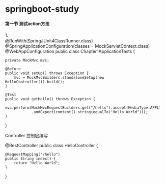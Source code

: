 # springboot-study

#### 第一节 测试action方法  
 1、  
  @RunWith(SpringJUnit4ClassRunner.class)
@SpringApplicationConfiguration(classes = MockServletContext.class)
@WebAppConfiguration
public class Chapter1ApplicationTests {

	private MockMvc mvc;

	@Before
	public void setUp() throws Exception {
		mvc = MockMvcBuilders.standaloneSetup(new HelloController()).build();
	}

	@Test
	public void getHello() throws Exception {
		mvc.perform(MockMvcRequestBuilders.get("/hello").accept(MediaType.APPLICATION_JSON)).andExpect(status().isOk())
				.andExpect(content().string(equalTo("Hello World")));
	}

}  
 
Controller 控制层编写

@RestController
public class HelloController {

    @RequestMapping("/hello")
    public String index() {
        return "Hello World";
    }

}
